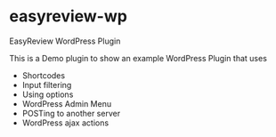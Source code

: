 # easyreview-wp
EasyReview WordPress Plugin

This is a Demo plugin to show an example WordPress Plugin that uses

* Shortcodes
* Input filtering
* Using options
* WordPress Admin Menu
* POSTing to another server
* WordPress ajax actions
